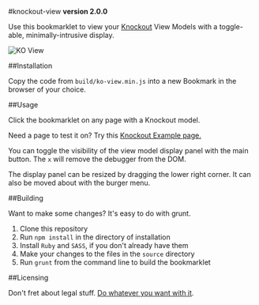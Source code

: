 #knockout-view
**version 2.0.0**

Use this bookmarklet to view your [Knockout](http://knockoutjs.com/) View Models with a toggle-able, minimally-intrusive display.

![KO View](http://github.jmeas.com/ko-view/ko-view.gif)

##Installation

Copy the code from `build/ko-view.min.js` into a new Bookmark in the browser of your choice.

##Usage

Click the bookmarklet on any page with a Knockout model.

Need a page to test it on? Try this [Knockout Example page.](http://knockoutjs.com/examples/contactsEditor.html)

You can toggle the visibility of the view model display panel with the main button. The `x` will remove the debugger from the DOM.

The display panel can be resized by dragging the lower right corner. It can also be moved about with the burger menu.

##Building

Want to make some changes? It's easy to do with grunt.

1. Clone this repository
2. Run `npm install` in the directory of installation
3. Install `Ruby` and `SASS`, if you don't already have them
4. Make your changes to the files in the `source` directory
5. Run `grunt` from the command line to build the bookmarklet

##Licensing

Don't fret about legal stuff. [Do whatever you want with it](http://www.wtfpl.net/).